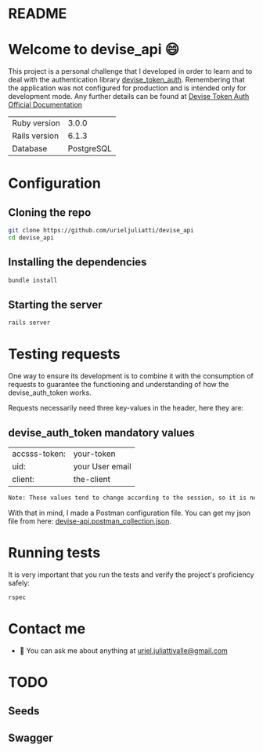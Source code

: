 # README

# Welcome to devise_api 😄

This project is a personal challenge that I developed in order to learn and to deal with the authentication library [devise_token_auth](https://github.com/lynndylanhurley/devise_token_auth). Remembering that the application was not configured for production and is intended only for development mode. Any further details can be found at [Devise Token Auth Official Documentation](https://devise-token-auth.gitbook.io/devise-token-auth/usage)

<table>
  <tr>
    <td>Ruby version</td>
    <td>
      3.0.0
    </td>
  </tr>
  <tr>
    <td>Rails version</td>
    <td>
      6.1.3
    </td>
  </tr>
  <tr>
    <td>Database</td>
    <td>
      PostgreSQL
    </td>
  </tr>
</table>

# Configuration

## Cloning the repo

```bash
git clone https://github.com/urieljuliatti/devise_api
cd devise_api
```
## Installing the dependencies
```bash
bundle install
```
## Starting the server

```bash
rails server
```

# Testing requests

One way to ensure its development is to combine it with the consumption of requests to guarantee the functioning and understanding of how the devise_auth_token works. 

Requests necessarily need three key-values in the header, here they are:

## devise_auth_token mandatory values
<table>
  <tr>
    <td>accsss-token:</td>
    <td>
      your-token
    </td>
  </tr>
  <tr>
    <td>uid:</td>
    <td>
      your User email
    </td>
  </tr>
  <tr>
    <td>client:</td>
    <td>
      the-client
    </td>
  </tr>
</table>

```bash
Note: These values tend to change according to the session, so it is necessary to change from time to time.
```

With that in mind, I made a Postman configuration file. You can get my json file from here: [devise-api.postman_collection.json](https://raw.githubusercontent.com/urieljuliatti/devise_api/main/devise-api.postman_collection.json). 

# Running tests

It is very important that you run the tests and verify the project's proficiency safely:

```bash
rspec
```
# Contact me

- 💬 You can ask me about anything at uriel.juliattivalle@gmail.com


# TODO


## Seeds
## Swagger